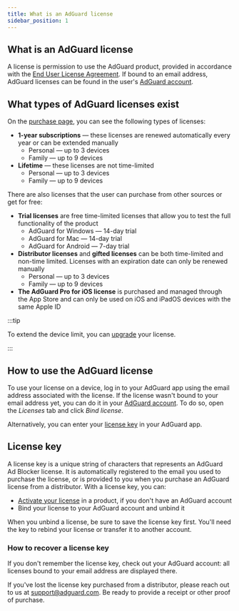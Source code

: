 ```yaml
---
title: What is an AdGuard license
sidebar_position: 1
---
```


## What is an AdGuard license

A license is permission to use the AdGuard product, provided in accordance with the [End User License Agreement](https://adguard.com/eula.html). If bound to an email address, AdGuard licenses can be found in the user's [AdGuard account](https://my.adguard.com/).

## What types of AdGuard licenses exist

On the [purchase page](https://adguard.com/license.html), you can see the following types of licenses:

- **1-year subscriptions** — these licenses are renewed automatically every year or can be extended manually
    - Personal — up to 3 devices
    - Family — up to 9 devices
- **Lifetime** — these licenses are not time-limited
    - Personal — up to 3 devices
    - Family — up to 9 devices

There are also licenses that the user can purchase from other sources or get for free:

- **Trial licenses** are free time-limited licenses that allow you to test the full functionality of the product
    - AdGuard for Windows — 14-day trial
    - AdGuard for Mac — 14-day trial
    - AdGuard for Android — 7-day trial
- **Distributor licenses** and **gifted licenses** can be both time-limited and non-time limited. Licenses with an expiration date can only be renewed manually
    - Personal — up to 3 devices
    - Family — up to 9 devices
- **The AdGuard Pro for iOS license** is purchased and managed through the App Store and can only be used on iOS and iPadOS devices with the same Apple ID

:::tip

To extend the device limit, you can [upgrade](../payment-options/#upgrade) your license.

:::

## How to use the AdGuard license

To use your license on a device, log in to your AdGuard app using the email address associated with the license. If the license wasn't bound to your email address yet, you can do it in your [AdGuard account](https://my.adguard.com/). To do so, open the *Licenses* tab and click *Bind license*.

Alternatively, you can enter your [license key](#license-key) in your AdGuard app.

## License key

A license key is a unique string of characters that represents an AdGuard Ad Blocker license. It is automatically registered to the email you used to purchase the license, or is provided to you when you purchase an AdGuard license from a distributor. With a license key, you can:

- [Activate your license](../activation) in a product, if you don't have an AdGuard account
- Bind your license to your AdGuard account and unbind it

When you unbind a license, be sure to save the license key first. You'll need the key to rebind your license or transfer it to another account.

### How to recover a license key

If you don't remember the license key, check out your AdGuard account: all licenses bound to your email address are displayed there.

If you've lost the license key purchased from a distributor, please reach out to us at support@adguard.com. Be ready to provide a receipt or other proof of purchase.
